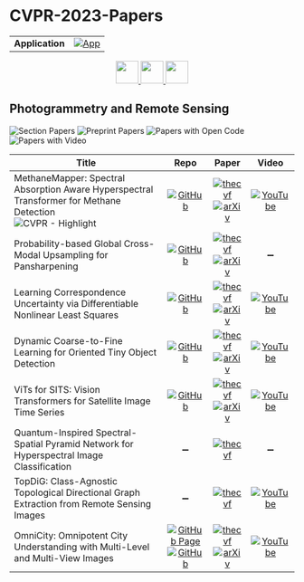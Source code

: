 # CVPR-2023-Papers

<table>
    <tr>
        <td><strong>Application</strong></td>
        <td>
            <a href="https://huggingface.co/spaces/DmitryRyumin/NewEraAI-Papers" style="float:left;">
                <img src="https://img.shields.io/badge/🤗-NewEraAI--Papers-FFD21F.svg" alt="App" />
            </a>
        </td>
    </tr>
</table>

<div align="center">
  <a href="https://github.com/DmitryRyumin/CVPR-2023-Papers/blob/main/sections/optimization-methods-other-than-deep-learning.md">
    <img src="https://cdn.jsdelivr.net/gh/DmitryRyumin/NewEraAI-Papers@main/images/left.svg" width="40" alt="" />
  </a>
  <a href="https://github.com/DmitryRyumin/CVPR-2023-Papers/">
    <img src="https://cdn.jsdelivr.net/gh/DmitryRyumin/NewEraAI-Papers@main/images/home.svg" width="40" alt="" />
  </a>
  <a href="https://github.com/DmitryRyumin/CVPR-2023-Papers/blob/main/sections/computer-vision-theory.md">
    <img src="https://cdn.jsdelivr.net/gh/DmitryRyumin/NewEraAI-Papers@main/images/right.svg" width="40" alt="" />
  </a>
</div>

## Photogrammetry and Remote Sensing

![Section Papers](https://img.shields.io/badge/Section%20Papers-8-42BA16) ![Preprint Papers](https://img.shields.io/badge/Preprint%20Papers-6-b31b1b) ![Papers with Open Code](https://img.shields.io/badge/Papers%20with%20Open%20Code-6-1D7FBF) ![Papers with Video](https://img.shields.io/badge/Papers%20with%20Video-6-FF0000)

| **Title** | **Repo** | **Paper** | **Video** |
|-----------|:--------:|:---------:|:---------:|
| MethaneMapper: Spectral Absorption Aware Hyperspectral Transformer for Methane Detection <br /> ![CVPR - Highlight](https://img.shields.io/badge/CVPR-Highlight-FFFF00) | [![GitHub](https://img.shields.io/github/stars/UCSB-VRL/MethaneMapper-Spectral-Absorption-aware-Hyperspectral-Transformer-for-Methane-Detection?style=flat)](https://github.com/UCSB-VRL/MethaneMapper-Spectral-Absorption-aware-Hyperspectral-Transformer-for-Methane-Detection) | [![thecvf](https://img.shields.io/badge/pdf-thecvf-7395C5.svg)](https://openaccess.thecvf.com/content/CVPR2023/papers/Kumar_MethaneMapper_Spectral_Absorption_Aware_Hyperspectral_Transformer_for_Methane_Detection_CVPR_2023_paper.pdf) <br /> [![arXiv](https://img.shields.io/badge/arXiv-2304.02767-b31b1b.svg)](http://arxiv.org/abs/2304.02767) | [![YouTube](https://img.shields.io/badge/YouTube-%23FF0000.svg?style=for-the-badge&logo=YouTube&logoColor=white)](https://www.youtube.com/watch?v=N_faP8AWhBQ) |
| Probability-based Global Cross-Modal Upsampling for Pansharpening | [![GitHub](https://img.shields.io/github/stars/Zeyu-Zhu/PGCU?style=flat)](https://github.com/Zeyu-Zhu/PGCU) | [![thecvf](https://img.shields.io/badge/pdf-thecvf-7395C5.svg)](https://openaccess.thecvf.com/content/CVPR2023/papers/Zhu_Probability-Based_Global_Cross-Modal_Upsampling_for_Pansharpening_CVPR_2023_paper.pdf) <br /> [![arXiv](https://img.shields.io/badge/arXiv-2303.13659-b31b1b.svg)](http://arxiv.org/abs/2303.13659) | :heavy_minus_sign: |
| Learning Correspondence Uncertainty via Differentiable Nonlinear Least Squares | [![GitHub](https://img.shields.io/github/stars/DominikMuhle/dnls_covs?style=flat)](https://github.com/DominikMuhle/dnls_covs) | [![thecvf](https://img.shields.io/badge/pdf-thecvf-7395C5.svg)](https://openaccess.thecvf.com/content/CVPR2023/papers/Muhle_Learning_Correspondence_Uncertainty_via_Differentiable_Nonlinear_Least_Squares_CVPR_2023_paper.pdf) <br /> [![arXiv](https://img.shields.io/badge/arXiv-2305.09527-b31b1b.svg)](https://arxiv.org/abs/2305.09527) | [![YouTube](https://img.shields.io/badge/YouTube-%23FF0000.svg?style=for-the-badge&logo=YouTube&logoColor=white)](https://www.youtube.com/watch?v=_wDUresP6v8) |
| Dynamic Coarse-to-Fine Learning for Oriented Tiny Object Detection | [![GitHub](https://img.shields.io/github/stars/Chasel-Tsui/mmrotate-dcfl?style=flat)](https://github.com/Chasel-Tsui/mmrotate-dcfl) | [![thecvf](https://img.shields.io/badge/pdf-thecvf-7395C5.svg)](https://openaccess.thecvf.com/content/CVPR2023/papers/Xu_Dynamic_Coarse-To-Fine_Learning_for_Oriented_Tiny_Object_Detection_CVPR_2023_paper.pdf) <br /> [![arXiv](https://img.shields.io/badge/arXiv-2304.08876-b31b1b.svg)](http://arxiv.org/abs/2304.08876) | [![YouTube](https://img.shields.io/badge/YouTube-%23FF0000.svg?style=for-the-badge&logo=YouTube&logoColor=white)](https://www.youtube.com/watch?v=diic4cEKbtw) |
| ViTs for SITS: Vision Transformers for Satellite Image Time Series | [![GitHub](https://img.shields.io/github/stars/michaeltrs/DeepSatModels?style=flat)](https://github.com/michaeltrs/DeepSatModels) | [![thecvf](https://img.shields.io/badge/pdf-thecvf-7395C5.svg)](https://openaccess.thecvf.com/content/CVPR2023/papers/Tarasiou_ViTs_for_SITS_Vision_Transformers_for_Satellite_Image_Time_Series_CVPR_2023_paper.pdf) <br /> [![arXiv](https://img.shields.io/badge/arXiv-2301.04944-b31b1b.svg)](http://arxiv.org/abs/2301.04944) | [![YouTube](https://img.shields.io/badge/YouTube-%23FF0000.svg?style=for-the-badge&logo=YouTube&logoColor=white)](https://www.youtube.com/watch?v=u1bjplvB7Vk) |
| Quantum-Inspired Spectral-Spatial Pyramid Network for Hyperspectral Image Classification | :heavy_minus_sign: | [![thecvf](https://img.shields.io/badge/pdf-thecvf-7395C5.svg)](https://openaccess.thecvf.com/content/CVPR2023/papers/Zhang_Quantum-Inspired_Spectral-Spatial_Pyramid_Network_for_Hyperspectral_Image_Classification_CVPR_2023_paper.pdf) | :heavy_minus_sign: |
| TopDiG: Class-Agnostic Topological Directional Graph Extraction from Remote Sensing Images | :heavy_minus_sign: | [![thecvf](https://img.shields.io/badge/pdf-thecvf-7395C5.svg)](https://openaccess.thecvf.com/content/CVPR2023/papers/Yang_TopDiG_Class-Agnostic_Topological_Directional_Graph_Extraction_From_Remote_Sensing_Images_CVPR_2023_paper.pdf) | [![YouTube](https://img.shields.io/badge/YouTube-%23FF0000.svg?style=for-the-badge&logo=YouTube&logoColor=white)](https://www.youtube.com/watch?v=B2lJcBjaJAA) |
| OmniCity: Omnipotent City Understanding with Multi-Level and Multi-View Images | [![GitHub Page](https://img.shields.io/badge/GitHub-Page-159957.svg)](https://city-super.github.io/omnicity/) <br /> [![GitHub](https://img.shields.io/github/stars/sysu-lwj-lab/OmniCity-v1.0?style=flat)](https://github.com/sysu-lwj-lab/OmniCity-v1.0) | [![thecvf](https://img.shields.io/badge/pdf-thecvf-7395C5.svg)](https://openaccess.thecvf.com/content/CVPR2023/papers/Li_OmniCity_Omnipotent_City_Understanding_With_Multi-Level_and_Multi-View_Images_CVPR_2023_paper.pdf) <br /> [![arXiv](https://img.shields.io/badge/arXiv-2208.00928-b31b1b.svg)](http://arxiv.org/abs/2208.00928) | [![YouTube](https://img.shields.io/badge/YouTube-%23FF0000.svg?style=for-the-badge&logo=YouTube&logoColor=white)](https://www.youtube.com/watch?v=-lrFgcyyCHQ) |
